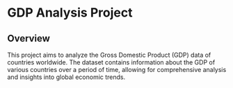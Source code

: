<h1>GDP Analysis Project</h1>

## Overview
This project aims to analyze the Gross Domestic Product (GDP) data of countries worldwide. The dataset contains information about the GDP of various countries over a period of time, allowing for comprehensive analysis and insights into global economic trends.
